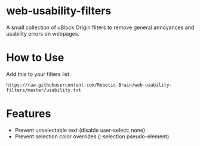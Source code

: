 # web-usability-filters
A small collection of uBlock Origin filters to remove general annoyances and usability errors on webpages.

# How to Use
Add this to your filters list:
```
https://raw.githubusercontent.com/Robotic-Brain/web-usability-filters/master/usability.txt
```

# Features
* Prevent unselectable text (disable user-select: none)
* Prevent selection color overrides (::selection pseudo-element)
